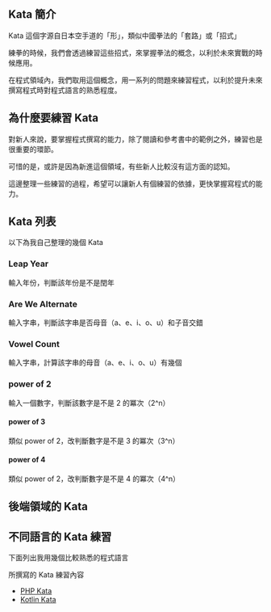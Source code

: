 ## Kata 簡介

Kata 這個字源自日本空手道的「形」，類似中國拳法的「套路」或「招式」

練拳的時候，我們會透過練習這些招式，來掌握拳法的概念，以利於未來實戰的時候應用。

在程式領域內，我們取用這個概念，用一系列的問題來練習程式，以利於提升未來撰寫程式時對程式語言的熟悉程度。

## 為什麼要練習 Kata

對新人來說，要掌握程式撰寫的能力，除了閱讀和參考書中的範例之外，練習也是很重要的環節。

可惜的是，或許是因為新進這個領域，有些新人比較沒有這方面的認知。

這邊整理一些練習的過程，希望可以讓新人有個練習的依據，更快掌握寫程式的能力。

## Kata 列表

以下為我自己整理的幾個 Kata

### Leap Year

輸入年份，判斷該年份是不是閏年

### Are We Alternate

輸入字串，判斷該字串是否母音（a、e、i、o、u）和子音交錯

### Vowel Count

輸入字串，計算該字串的母音（a、e、i、o、u）有幾個

### power of 2

輸入一個數字，判斷該數字是不是 2 的冪次（2^n）

#### power of 3

類似 power of 2，改判斷數字是不是 3 的冪次（3^n）

#### power of 4

類似 power of 2，改判斷數字是不是 4 的冪次（4^n）

## 後端領域的 Kata

### 

## 不同語言的 Kata 練習

下面列出我用幾個比較熟悉的程式語言

所撰寫的 Kata 練習內容

- [PHP Kata](../php/kata/index.md)
- [Kotlin Kata](../kotlin/kata/index.md)
